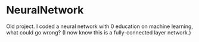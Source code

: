 # NeuralNetwork
Old project. I coded a neural network with 0 education on machine learning, what could go wrong? (I now know this is a fully-connected layer network.)
